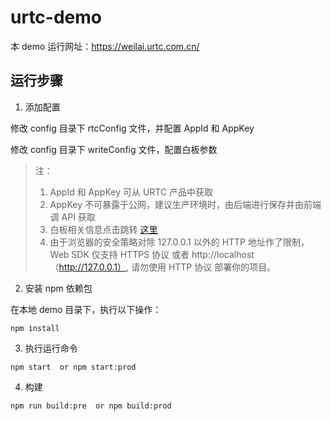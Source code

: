 <!--
 * @Author: your name
 * @Date: 2021-01-25 17:13:02
 * @LastEditTime: 2021-01-25 17:14:43
 * @LastEditors: Please set LastEditors
 * @Description: In User Settings Edit
 * @FilePath: /urtc-edu-demo/README.md
-->
# urtc-demo

本 demo 运行网址：https://weilai.urtc.com.cn/

## 运行步骤

1. 添加配置

修改 config 目录下 rtcConfig 文件，并配置 AppId 和 AppKey

修改 config 目录下 writeConfig 文件，配置白板参数

> 注：
>
> 1. AppId 和 AppKey 可从 URTC 产品中获取
> 2. AppKey 不可暴露于公网，建议生产环境时，由后端进行保存并由前端调 API 获取
> 3. 白板相关信息点击跳转 [这里](http://herewhite.com/zh-CN/)
> 4. 由于浏览器的安全策略对除 127.0.0.1 以外的 HTTP 地址作了限制，Web SDK 仅支持 HTTPS 协议 或者 http://localhost（http://127.0.0.1）, 请勿使用 HTTP 协议 部署你的项目。

2. 安装 npm 依赖包

在本地 demo 目录下，执行以下操作：

```
npm install
```

3. 执行运行命令

```
npm start  or npm start:prod
```

4. 构建

```
npm run build:pre  or npm build:prod
```
